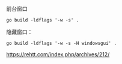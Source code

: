
前台窗口
```shell script
go build -ldflags '-w -s' .
```


隐藏窗口：
```shell script
go build -ldflags '-w -s -H windowsgui' .
```

https://rehtt.com/index.php/archives/212/